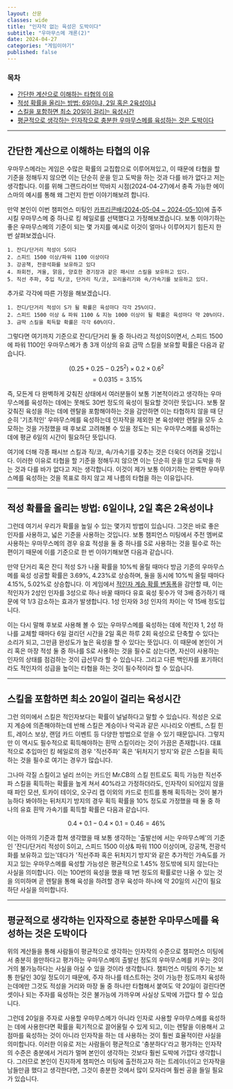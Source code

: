 ```yaml
---
layout: 산문
classes: wide
title: "인자작 없는 육성은 도박이다"
subtitle: "우마무스메 개론(2)"
date: 2024-04-27
categories: "게임이야기"
published: false
---
```


### 목차

- [간단한 계산으로 이해하는 타협의 이유](#간단한-계산으로-이해하는-타협의-이유)
- [적성 확률을 올리는 방법: 6일이냐, 2일 혹은 2육성이냐](#적성-확률을-올리는-방법-6일이냐-2일-혹은-2육성이냐)
- [스킬을 포함하면 최소 20일이 걸리는 육성시간](#스킬을-포함하면-최소-20일이-걸리는-육성시간)
- [평균적으로 생각하는 인자작으로 충분한 우마무스메를 육성하는 것은 도박이다](#평균적으로-생각하는-인자작으로-충분한-우마무스메를-육성하는-것은-도박이다)

---

## 간단한 계산으로 이해하는 타협의 이유

우마무스메라는 게임은 수많은 확률의 교집합으로 이루어져있고, 이 때문에 타협을 할 기준을 정해두지 않으면 이는 단순히 운을 믿고 도박을 하는 것과 다를 바가 없다고 저는 생각합니다. 이를 위해 그랜드라이브 막바지 시점(2024-04-27)에서 충족 가능한 에이스마의 예시를 통해 왜 그런지 한번 이야기해보려 합니다.

만약 본인이 이번 챔피언스 미팅인 [카프리콘배(2024-05-04 ~ 2024-05-10)](https://namu.wiki/w/%EC%9A%B0%EB%A7%88%EB%AC%B4%EC%8A%A4%EB%A9%94%20%ED%94%84%EB%A6%AC%ED%8B%B0%20%EB%8D%94%EB%B9%84/%EC%9D%B4%EB%B2%A4%ED%8A%B8/%EC%B1%94%ED%94%BC%EC%96%B8%EC%8A%A4%20%EB%AF%B8%ED%8C%85/2%ED%9A%8C%EC%B0%A8#s-2.9)에 출주시킬 우마무스메 중 하나로 킹 헤일로를 선택했다고 가정해보겠습니다. 보통 이야기하는 좋은 우마무스메의 기준이 되는 몇 가지를 예시로 이것이 얼마나 이루어지기 힘든지 한 번 살펴보겠습니다.

```markown
1. 잔디/단거리 적성이 S이다
2. 스피드 1500 이상/파워 1100 이상이다
3. 강공책, 전광석화를 보유하고 있다
4. 좌회전, 겨울, 맑음, 양호한 경기장과 같은 패시브 스킬을 보유하고 있다.
5. 직선 주파, 추입 직/코, 단거리 직/코, 꼬리올리기와 속/가속기를 보유하고 있다.
```

추가로 각각에 따른 가정을 해보겠습니다.

```markown
1. 잔디/단거리 적성이 S가 될 확률은 육성마다 각각 25%이다.
2. 스피드 1500 이상 & 파워 1100 & 지능 1000 이상이 될 확률은 육성마다 약 20%이다.
3. 금딱 스킬을 획득할 확률은 각각 60%이다.
```

그렇다면 여기까지 기준으로 잔디/단거리 둘 중 하나라고 적성이S이면서, 스피드 1500에 파워 1100인 우마무스메가 총 3개 이상의 유효 금딱 스킬을 보유할 확률은 다음과 같습니다.

$$(0.25 + 0.25 - 0.25^2) \times 0.2 \times 0.6^2$$
$$=0.0315=3.15\%$$

즉, 모든게 다 완벽하게 갖춰진 상태에서 여러분들이 보통 기본적이라고 생각하는 우마무스메를 육성하는 데에는 못해도 30번 정도의 육성이 필요할 것이란 뜻입니다. 보통 잘 갖춰진 육성을 하는 데에 렌탈을 포함해야하는 것을 감안하면 이는 타협하지 않을 때 단순히 '기초적인' 우마무스메를 육성하는데 인자작을 제외한 본 육성에만 렌탈을 모두 소모하는 것을 가정했을 때 후보로 고려해볼 수 있을 정도는 되는 우마무스메를 육성하는데에 평균 6일의 시간이 필요하단 뜻입니다.

여기에 더해 각종 패시브 스킬과 직/코, 속/가속기를 갖추는 것은 더욱더 어려울 것입니다. 이러한 이유로 타협을 할 기준을 정해두지 않으면 이는 단순히 운을 믿고 도박을 하는 것과 다를 바가 없다고 저는 생각합니다. 이것이 제가 보통 이야기하는 완벽한 우마무스메를 육성하는 것을 목표로 하지 않고 제 나름의 타협을 하는 이유입니다.

---

## 적성 확률을 올리는 방법: 6일이냐, 2일 혹은 2육성이냐

그런데 여기서 우리가 확률을 높일 수 있는 몇가지 방법이 있습니다. 그것은 바로 좋은 인자를 사용하고, 넓은 기준을 사용하는 것입니다. 보통 챔피언스 미팅에서 주전 멤버로 사용하는 우마무스메의 경우 유효 적성을 둘 중 하나를 S로 사용하는 것을 필수로 하는 편이기 때문에 이를 기준으로 한 번 이야기해보면 다음과 같습니다.

만약 단거리 혹은 잔디 적성 S가 나올 확률을 10%씩 올릴 때마다 방금 기준의 우마무스메를 육성 성공할 확률은 3.69%, 4.23%로 상승하며, 둘을 동시에 10%씩 올릴 때마다 4.15%, 5.02%로 상승합니다. 이 게임에서 [적인자 계승 확률 변동폭](https://www.fmkorea.com/5022035640)을 감안할 때, 이는 적인자가 2성인 인자를 3성으로 하나 바꿀 때마다 유효 육성 횟수가 약 3배 증가하기 때문에 약 1/3 감소하는 효과가 발생합니다. 1성 인자와 3성 인자의 차이는 약 15배 정도입니다.

이는 다시 말해 후보로 사용해 볼 수 있는 우마무스메를 육성하는 데에 적인자 1, 2성 하나를 교체할 때마다 6일 걸리던 시간을 2일 혹은 하루 2회 육성으로 단축할 수 있다는 소리가 되고, 그만큼 완성도가 높은 육성을 할 수 있다는 뜻입니다. 이 때문에 본인이 거리 혹은 마장 적성 둘 중 하나를 S로 사용하는 것을 필수로 삼는다면, 자신이 사용하는 인자의 상태를 점검하는 것이 급선무라 할 수 있습니다. 그리고 다른 백인자를 포기하더라도 적인자의 성급을 높이는 타협을 하는 것이 필수적이라 할 수 있습니다.

---

## 스킬을 포함하면 최소 20일이 걸리는 육성시간

그런 의미에서 스킬은 적인자보다는 확률이 널널하다고 말할 수 있습니다. 적성은 오로지 계승에 의존해야하는데 반해 스킬은 계승이나 악곡과 같은 시나리오 이벤트, 스킬 힌트, 레이스 보상, 랜덤 카드 이벤트 등 다양한 방법으로 얻을 수 있기 때문입니다. 그렇지만 이 역시도 필수적으로 획득해야하는 흰딱 스킬이라는 것이 가끔은 존재합니다. 대표적으로 추입마인 킹 헤일로의 경우 '직선주파' 혹은 '뒤처지기 방지'와 같은 스킬을 획득하는 것을 필수로 여기는 경우가 많습니다.

그나마 각질 스킬이고 널리 쓰이는 카드인 Mr.CB의 스킬 힌트로도 획득 가능한 직선주파 스킬을 획득하는 확률을 높게 쳐서 40%라고 가정하더라도, 인자작이 되어있지 않을 때 파인 모션, 토카이 테이오, 오구리 캡 이외의 카드로 힌트를 통해 획득하는 것이 불가능하다 봐야하는 뒤처지기 방지의 경우 획득 확률을 10% 정도로 가정했을 때 둘 중 하나의 유효 흰딱 가속기를 획득할 확률은 다음과 같습니다.

$$0.4 + 0.1 - 0.4 \times 0.1 = 0.46 = 46\%$$

이는 아까의 기준과 합쳐 생각했을 때 보통 생각하는 '출발선에 서는 우마무스메'의 기준인 '잔디/단거리 적성이 S이고, 스피드 1500 이상& 파워 1100 이상이며,  강공책, 전광석화를 보유하고 있는'데다가 '직선주파 혹은 뒤처지기 방지'와 같은 추가적인 가속도를 가지고 있는 우마무스메를 육성할 가능성은 평균적으로 1.45% 정도밖에 되지 않는다는 사실을 의미합니다. 이는 100번의 육성을 했을 때 1번 정도의 확률로만 나올 수 있는 것을 의미하며 곧 렌탈을 통해 육성을 하려할 경우 육성마 하나에 약 20일의 시간이 필요하단 사실을 의미합니다.

---

## 평균적으로 생각하는 인자작으로 충분한 우마무스메를 육성하는 것은 도박이다

위의 계산들을 통해 사람들이 평균적으로 생각하는 인자작의 수준으로 챔피언스 미팅에서 충분히 쓸만하다고 평가하는 우마무스메의 출발선 정도의 우마무스메를 키우는 것이 거의 불가능하다는 사실을 아실 수 있을 것이라 생각합니다. 챔피언스 미팅의 주기는 보통 한달인 30일 정도이기 때문에, 주자 하나를 테스트하는 것이 가능한 정도까지 육성하는데에만 그것도 적성을 거리와 마장 둘 중 하나만 타협해서 붙여도 약 20일이 걸린다면 셋이나 되는 주자를 육성하는 것은 불가능에 가까우며 사실상 도박에 가깝다 할 수 있습니다.

그런데 20일을 주자로 사용할 우마무스메가 아니라 인자로 사용할 우마무스메를 육성하는 데에 사용한다면 확률을 획기적으로 끌어올릴 수 있게 되고, 이는 렌탈을 이용해서 고점마를 육성하는 것이 아니라 인자작을 하는 데 사용하는 것이 훨씬 효율적이란 사실을 의미합니다. 이러한 이유로 저는 사람들이 평균적으로 '충분하다'라고 평가하는 인자작의 수준은 충분에서 거리가 멀며 본인이 생각하는 것보다 훨씬 도박에 가깝다 생각합니다. 그러므로 본인이 진지하게 챔피언스 미팅에 출전하고자 하는 트레이너이고 인자작을 남들만큼 했다고 생각한다면, 그것이 충분한 것에서 많이 모자라며 훨씬 공을 들일 필요가 있습니다.
